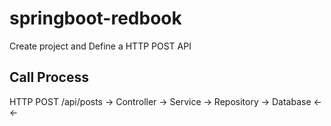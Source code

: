 # springboot-redbook

Create project and Define a HTTP POST API

## Call Process
HTTP POST /api/posts -> Controller -> Service -> Repository -> Database
                                  <-          <-
